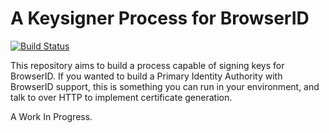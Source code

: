 # A Keysigner Process for BrowserID

[![Build Status](https://secure.travis-ci.org/lloyd/browserid-keysigner.png)](http://travis-ci.org/lloyd/browserid-keysigner)

This repository aims to build a process capable of signing keys for
BrowserID.  If you wanted to build a Primary Identity Authority with
BrowserID support, this is something you can run in your environment,
and talk to over HTTP to implement certificate generation.

A Work In Progress.
